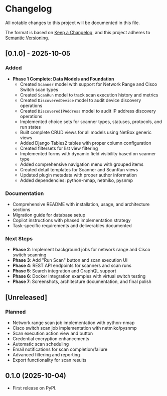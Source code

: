 # Changelog

All notable changes to this project will be documented in this file.

The format is based on [Keep a Changelog](https://keepachangelog.com/en/1.0.0/),
and this project adheres to [Semantic Versioning](https://semver.org/spec/v2.0.0.html).

## [0.1.0] - 2025-10-05

### Added

- **Phase 1 Complete: Data Models and Foundation**
  - Created `Scanner` model with support for Network Range and Cisco Switch scan types
  - Created `ScanRun` model to track scan execution history and metrics
  - Created `DiscoveredDevice` model to audit device discovery operations
  - Created `DiscoveredIPAddress` model to audit IP address discovery operations
  - Implemented choice sets for scanner types, statuses, protocols, and run states
  - Built complete CRUD views for all models using NetBox generic views
  - Added Django Tables2 tables with proper column configuration
  - Created filtersets for list view filtering
  - Implemented forms with dynamic field visibility based on scanner type
  - Added comprehensive navigation menu with grouped items
  - Created detail templates for Scanner and ScanRun views
  - Updated plugin metadata with proper author information
  - Added dependencies: python-nmap, netmiko, pysnmp

### Documentation

- Comprehensive README with installation, usage, and architecture sections
- Migration guide for database setup
- Copilot instructions with phased implementation strategy
- Task-specific requirements and deliverables documented

### Next Steps

- **Phase 2**: Implement background jobs for network range and Cisco switch scanning
- **Phase 3**: Add "Run Scan" button and scan execution UI
- **Phase 4**: REST API endpoints for scanners and scan runs
- **Phase 5**: Search integration and GraphQL support
- **Phase 6**: Docker integration examples with virtual switch testing
- **Phase 7**: Screenshots, architecture documentation, and final polish

## [Unreleased]

### Planned

- Network range scan job implementation with python-nmap
- Cisco switch scan job implementation with netmiko/pysnmp
- Scan execution action view and button
- Credential encryption enhancements
- Automatic scan scheduling
- Email notifications for scan completion/failure
- Advanced filtering and reporting
- Export functionality for scan results

## 0.1.0 (2025-10-04)

* First release on PyPI.

